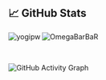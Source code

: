 ## &#x1f4c8; GitHub Stats

<p align="left"><img align="left" src="https://github-readme-stats.vercel.app/api/top-langs?username=yogipw&show_icons=true&locale=en&layout=compact&theme=radical" alt="yogipw" /></p>

 
 <p><img align="center" src="https://github-readme-streak-stats.herokuapp.com/?user=yogipw&theme=radical" alt="OmegaBarBaR" /></p>
 
 <br />
 
![GitHub Activity Graph](https://activity-graph.herokuapp.com/graph?username=yogipw&bg_color=000000&color=4fff67&line=4fff67&point=ffffff&area=true&hide_border=true)  
